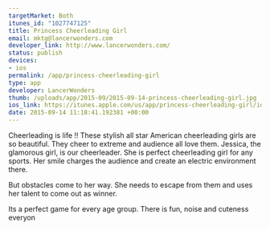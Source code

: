 ```yaml
--- 
targetMarket: Both
itunes_id: "1027747125"
title: Princess Cheerleading Girl
email: mktg@lancerwonders.com
developer_link: http://www.lancerwonders.com/
status: publish
devices: 
- ios
permalink: /app/princess-cheerleading-girl
type: app
developer: LancerWonders
thumb: /uploads/app/2015-09/2015-09-14-princess-cheerleading-girl.jpg
ios_link: https://itunes.apple.com/us/app/princess-cheerleading-girl/id1027747125?mt=8
date: 2015-09-14 11:18:41.192381 +00:00
---
```


Cheerleading is life !! These stylish all star American cheerleading girls are so beautiful. They cheer to extreme and audience all love them.
Jessica, the glamorous girl, is our cheerleader. She is perfect cheerleading girl for any sports. Her smile charges the audience and create an electric environment there.

But obstacles come to her way. She needs to escape from them and uses her talent to come out as winner.

Its a perfect game for every age group. There is fun, noise and cuteness everyon
